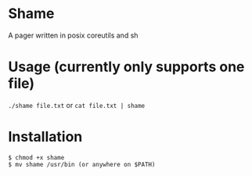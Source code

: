 # Shame
A pager written in posix coreutils and sh

# Usage (currently only supports one file)
```./shame file.txt```
or
```cat file.txt | shame```
# Installation
```
$ chmod +x shame
$ mv shame /usr/bin (or anywhere on $PATH)
```
